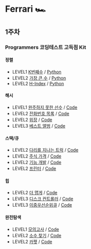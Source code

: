 # Ferrari 🏎️

## 1주차

### Programmers 코딩테스트 고득점 Kit

#### 정렬

- LEVEL1 [K번째수](https://programmers.co.kr/learn/courses/30/lessons/42748?language=python3) / [Python](./sorting/42748.py)
- LEVEL2 [가장 큰 수](https://programmers.co.kr/learn/courses/30/lessons/42746?language=python3) / [Python](./sorting/42746.py)
- LEVEL2 [H-Index](https://programmers.co.kr/learn/courses/30/lessons/42747?language=python3) / [Python](./sorting/42747.py)

#### 해시

- LEVEL1 [완주하지 못한 선수](https://programmers.co.kr/learn/courses/30/lessons/42576?language=python3) / [Code](./hash/42576.py)
- LEVEL2 [전화번호 목록](https://programmers.co.kr/learn/courses/30/lessons/42577?language=python3) / [Code](./hash/42577.py)
- LEVEL2 [위장](https://programmers.co.kr/learn/courses/30/lessons/42578?language=python3) / [Code](./hash/42578.py)
- LEVEL3 [베스트 앨범](https://programmers.co.kr/learn/courses/30/lessons/42579?language=python3) / [Code](./hash/42579.py)

#### 스택/큐

- LEVEL2 [다리를 지나는 트럭](https://programmers.co.kr/learn/courses/30/lessons/42583?language=python3) / [Code](./stack-queue/42583.py)
- LEVEL2 [주식 가격](https://programmers.co.kr/learn/courses/30/lessons/42584?language=python3) / [Code](./stack-queue/42584.py)
- LEVEL2 [기능 개발](https://programmers.co.kr/learn/courses/30/lessons/42586?language=python3) / [Code](./stack-queue/42586.py)
- LEVEL2 [프린터](https://programmers.co.kr/learn/courses/30/lessons/42587?language=python3) / [Code](./stack-queue/42587.py)

#### 힙

- LEVEL2 [더 맵게](https://programmers.co.kr/learn/courses/30/lessons/42626?language=python3) / [Code](./heap/더_맵게.py)
- LEVEL3 [디스크 컨트롤러](https://programmers.co.kr/learn/courses/30/lessons/42627?language=python3) / [Code](./heap/디스크_컨트롤러.py)
- LEVEL3 [이중우선순위큐](https://programmers.co.kr/learn/courses/30/lessons/42628?language=python3) / [Code](./heap/이중우선순위큐.py)

#### 완전탐색

- LEVEL1 [모의고사](https://programmers.co.kr/learn/courses/30/lessons/42840?language=python3) / [Code](./search/모의고사.py)
- LEVEL2 [소수 찾기](https://programmers.co.kr/learn/courses/30/lessons/42839?language=python3) / [Code](./search/소수찾기.py)
- LEVEL2 [카펫](https://programmers.co.kr/learn/courses/30/lessons/42842?language=python3) / [Code](./search/카펫.py)
